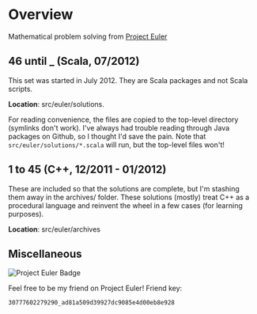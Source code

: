 # Overview
Mathematical problem solving from [Project Euler](http://projecteuler.net)

## 46 until _ (Scala, 07/2012)
This set was started in July 2012. They are Scala packages and not Scala scripts.

**Location**: src/euler/solutions.

For reading convenience, the files are copied to the top-level directory (symlinks don't work). I've always had trouble reading through Java packages on Github, so I thought I'd save the pain. Note that `src/euler/solutions/*.scala` will run, but the top-level files won't!

## 1 to 45 (C++, 12/2011 - 01/2012)
These are included so that the solutions are complete, but I'm stashing them away in the archives/ folder. These solutions (mostly) treat C++ as a procedural language and reinvent the wheel in a few cases (for learning purposes).

**Location**: src/euler/archives

## Miscellaneous

![Project Euler Badge](http://projecteuler.net/profile/3vl.png)

Feel free to be my friend on Project Euler! Friend key:

```
30777602279290_ad81a509d39927dc9085e4d00eb8e928
```
